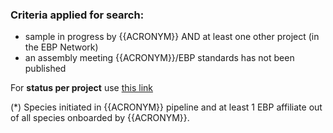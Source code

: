 ### Criteria applied for search:

- sample in progress by {{ACRONYM}} AND at least one other project (in the EBP Network)
- an assembly meeting {{ACRONYM}}/EBP standards has not been published

<!-- ::grid{direction="row" spacing="1" class="padded"} -->

For **status per project** use [this link](https://goat.genomehubs.org/search?query=length%28sample_collected%29%3E1%20AND%20sequencing_status_{{ACRONYM}}%3E%3Dsample_collected%20AND%20bioproject%3Dnull%2C%21PRJEB49197%20AND%20ebp_metric_date%3Dnull%20AND%20assembly_level%3Dnull%2C%21chromosome%2C%21complete%20genome%20AND%20tax_rank%28species%29&result=taxon&includeEstimates=true&summaryValues=count&taxonomy=ncbi&offset=0&fields=sequencing_status_africabp%2Csequencing_status_ag100pest%2Csequencing_status_agi%2Csequencing_status_arg%2Csequencing_status_asg%2Csequencing_status_b10k%2Csequencing_status_bat1k%2Csequencing_status_canbp%2Csequencing_status_cbp%2Csequencing_status_ccgp%2Csequencing_status_cfgp%2Csequencing_status_dtol%2Csequencing_status_ebpn%2Csequencing_status_endemixit%2Csequencing_status_erga%2Csequencing_status_{{ACRONYM}}%2Csequencing_status_{{ACRONYM}}%2Csequencing_status_{{ACRONYM}}%2Csequencing_status_eurofish%2Csequencing_status_gaga%2Csequencing_status_gap%2Csequencing_status_gbr%2Csequencing_status_giga%2Csequencing_status_i5k%2Csequencing_status_ilebp%2Csequencing_status_1kfg%2Csequencing_status_lmgp%2Csequencing_status_loewe-tbg%2Csequencing_status_metainvert%2Csequencing_status_ogg%2Csequencing_status_omg%2Csequencing_status_other%2Csequencing_status_pgp%2Csequencing_status_phyloalps%2Csequencing_status_prgp%2Csequencing_status_squalomix%2Csequencing_status_tsi%2Csequencing_status_vgp%2Csequencing_status_zoonomia%2Csequencing_status&names=&ranks=)

<!-- ::grid{direction="row" spacing="2" class="padded"} -->

(\*) Species initiated in {{ACRONYM}} pipeline and at least 1 EBP affiliate out of all species onboarded by {{ACRONYM}}.
